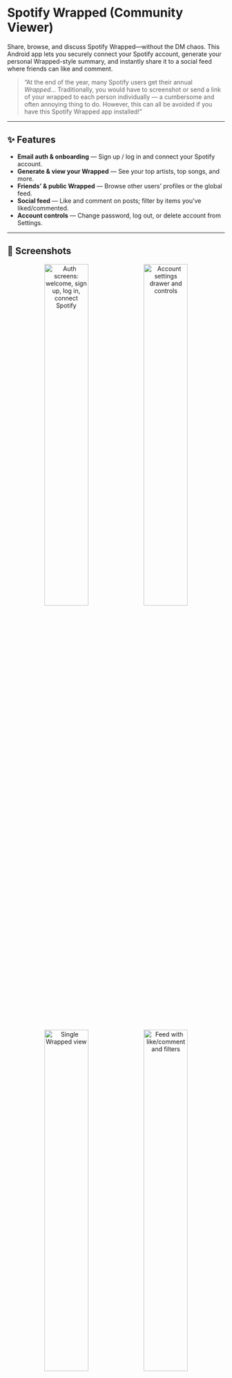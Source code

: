 # Spotify Wrapped (Community Viewer)

Share, browse, and discuss Spotify Wrapped—without the DM chaos. This Android app lets you securely connect your Spotify account, generate your personal Wrapped-style summary, and instantly share it to a social feed where friends can like and comment.

> “At the end of the year, many Spotify users get their annual *Wrapped*… Traditionally, you would have to screenshot or send a link of your wrapped to each person individually — a cumbersome and often annoying thing to do. However, this can all be avoided if you have this Spotify Wrapped app installed!”

---

## ✨ Features

- **Email auth & onboarding** — Sign up / log in and connect your Spotify account.
- **Generate & view your Wrapped** — See your top artists, top songs, and more.
- **Friends’ & public Wrapped** — Browse other users’ profiles or the global feed.
- **Social feed** — Like and comment on posts; filter by items you’ve liked/commented.
- **Account controls** — Change password, log out, or delete account from Settings.

---

## 📸 Screenshots

<p align="center">
  <img src="./assets/screen-auth.png" width="45%" alt="Auth screens: welcome, sign up, log in, connect Spotify">
  <img src="./assets/screen-settings.png" width="45%" alt="Account settings drawer and controls">
</p>

<p align="center">
  <img src="./assets/screen-single-wrapped.png" width="45%" alt="Single Wrapped view">
  <img src="./assets/screen-feed.png" width="45%" alt="Feed with like/comment and filters">
</p>

> *Tip:* Replace the `./assets/*.png` paths with your repo’s image paths if different.

---

# Team Project Plan

## I. Scrum Roles and Additional Responsibilities

**Product Owner:** Rishab Paruchuri  
**Scrum Master:** Daniel Lee  
**Developers:** Pratham Patel, Alex Liu, Siwoo Park, Zi Hang Lin

### Additional Roles

- **Technical Support:** Pratham Patel  
  *Responsibilities:* managing technical issues that arise / debugging

- **Documentation:** Daniel Lee  
  *Responsibilities:* document sprint reviews & daily standups; track sprint progress (commits, etc.)

---

## II. User Stories and Backlog Presentation

The project backlog for a feature-rich Spotify Wrapped experience focuses on enhancing user interaction, social sharing, and personalized content. Prioritization balances immediate user value with longer-term vision.

**Intended user stories (first sprint in bold):**

- **[BASE] User Story #1:** As a user, I want to view different aspects of my personal Spotify listening tastes displayed in colorful and fun ways.  
- **[BASE]** As a user, I want to create an account and log in so I can view my past Spotify Wrapped summaries.  
- **[3] 1a** As a user, I want to grant my friends the ability to view my Spotify Wrapped.  
- **[13] 2a** As a user, I want to invite a friend to a **Duo Wrapped** that compares both of our tastes in a creative way.  
- **[8] 3a** As a user, I want an **LLM API** to dynamically describe how someone with my music tastes tends to act/think/dress during my Wrapped.  
- **[13] 5a** As a user, I want to hear clips from some of my top songs during my Wrapped *(requires at least one teammate with Spotify Premium due to API limits).*  
- **[8] 12a** As a user, I want to sign into my account from any device *(use Firebase cloud storage instead of SQLite).*  
- **[8] 9a** As a user, I want a page to post my Spotify Wrapped and see all public Wraps from other users.  
- **[13] 9c** Add ability to **comment** on and **like** Wraps, plus a filter to show only posts I’ve liked/commented on.

---

## III. When to Meet the TA

- **Frequency:** Weekly  
- **Time:** *To be decided* (none of the given times work)  
- **Platform:** Zoom

---

## IV. Staying in Touch

- **Communication Tools/Platforms:** Discord, Phone  
- **Conflict Resolution:** Team vote  
- **Decision-Making Process:** Team vote

---

## V. Using Scrum to Organize

- **Sprint Duration:** 2.5 weeks  
- **Sprint Planning:** Meet in person and decide roles  
- **Daily Stand-ups:** Monday, Wednesday, Friday in class / asynchronously  
- **Sprint Reviews:** After each sprint, focused on identifying stakeholder needs and addressing issues  
- **Backlog Management & Sprint Tracking:** GitHub Projects
